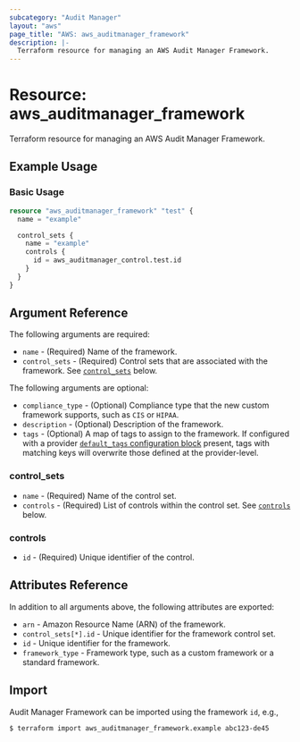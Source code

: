 ```yaml
---
subcategory: "Audit Manager"
layout: "aws"
page_title: "AWS: aws_auditmanager_framework"
description: |-
  Terraform resource for managing an AWS Audit Manager Framework.
---
```


# Resource: aws_auditmanager_framework

Terraform resource for managing an AWS Audit Manager Framework.

## Example Usage

### Basic Usage

```terraform
resource "aws_auditmanager_framework" "test" {
  name = "example"

  control_sets {
    name = "example"
    controls {
      id = aws_auditmanager_control.test.id
    }
  }
}
```

## Argument Reference

The following arguments are required:

* `name` - (Required) Name of the framework.
* `control_sets` - (Required) Control sets that are associated with the framework. See [`control_sets`](#control_sets) below.

The following arguments are optional:

* `compliance_type` - (Optional) Compliance type that the new custom framework supports, such as `CIS` or `HIPAA`.
* `description` - (Optional) Description of the framework.
* `tags` - (Optional) A map of tags to assign to the framework. If configured with a provider [`default_tags` configuration block](https://registry.terraform.io/providers/hashicorp/aws/latest/docs#default_tags-configuration-block) present, tags with matching keys will overwrite those defined at the provider-level.

### control_sets

* `name` - (Required) Name of the control set.
* `controls` - (Required) List of controls within the control set. See [`controls`](#controls) below.

### controls

* `id` - (Required) Unique identifier of the control.

## Attributes Reference

In addition to all arguments above, the following attributes are exported:

* `arn` - Amazon Resource Name (ARN) of the framework.
* `control_sets[*].id` - Unique identifier for the framework control set.
* `id` - Unique identifier for the framework.
* `framework_type` - Framework type, such as a custom framework or a standard framework.

## Import

Audit Manager Framework can be imported using the framework `id`, e.g.,

```
$ terraform import aws_auditmanager_framework.example abc123-de45
```
